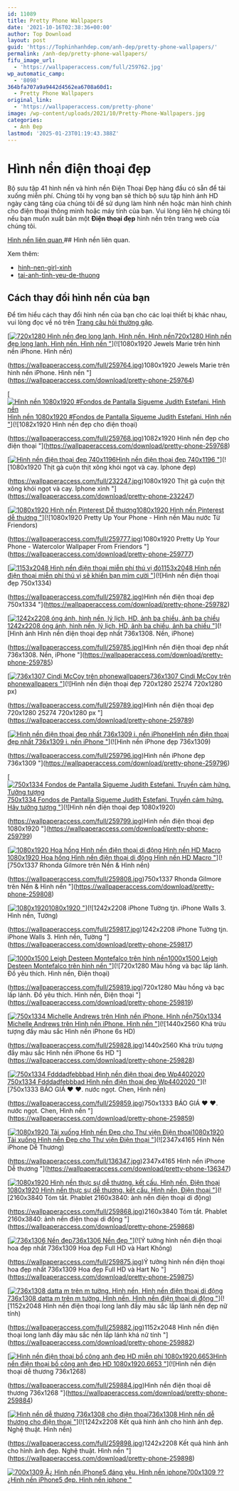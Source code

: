```yaml
---
id: 11089
title: Pretty Phone Wallpapers
date: '2021-10-16T02:38:36+00:00'
author: Top Download
layout: post
guid: 'https://Tophinhanhdep.com/anh-dep/pretty-phone-wallpapers/'
permalink: /anh-dep/pretty-phone-wallpapers/
fifu_image_url:
  - 'https://wallpaperaccess.com/full/259762.jpg'
wp_automatic_camp:
  - '8098'
364bfa707a9a9442d4562ea6708a60d1:
  - Pretty Phone Wallpapers
original_link:
  - 'https://wallpaperaccess.com/pretty-phone'
image: /wp-content/uploads/2021/10/Pretty-Phone-Wallpapers.jpg
categories:
  - Ảnh Đẹp
lastmod: '2025-01-23T01:19:43.388Z'
---
```

# Hình nền điện thoại đẹp

Bộ sưu tập 41 hình nền và hình nền Điện Thoại Đẹp hàng đầu có sẵn để tải xuống miễn phí. Chúng tôi hy vọng bạn sẽ thích bộ sưu tập hình ảnh HD ngày càng tăng của chúng tôi để sử dụng làm hình nền hoặc màn hình chính cho điện thoại thông minh hoặc máy tính của bạn. Vui lòng liên hệ chúng tôi nếu bạn muốn xuất bản một **Điện thoại đẹp** hình nền trên trang web của chúng tôi.

[Hình nền liên quan ](#related) ## Hình nền liên quan.

   
 Xem thêm:

   
- [hinh-nen-girl-xinh](https://tophinhanhdep.com/gai-xinh/hinh-nen-girl-xinh/)
- [tai-anh-tinh-yeu-de-thuong](https://tophinhanhdep.com/anh-tinh-yeu/tai-anh-tinh-yeu-de-thuong/)

## Cách thay đổi hình nền của bạn

Để tìm hiểu cách thay đổi hình nền của bạn cho các loại thiết bị khác nhau, vui lòng đọc về nó trên [Trang câu hỏi thường gặp](https://tophinhanhdep.com/faq/).

  
[[![720x1280 Hình nền đẹp long lanh.  Hình nền.  Hình nền](https://wallpaperaccess.com/full/259762.jpg)720x1280 Hình nền đẹp long lanh. Hình nền. Hình nền "](https://wallpaperaccess.com/download/pretty-phone-259762)](![1080x1920 Jewels Marie trên hình nền iPhone.  Hình nền)

(https://wallpaperaccess.com/full/259764.jpg)1080x1920 Jewels Marie trên hình nền iPhone. Hình nền "](https://wallpaperaccess.com/download/pretty-phone-259764)

[[![Hình nền 1080x1920 #Fondos de Pantalla Sigueme Judith Estefani.  Hình nền](https://wallpaperaccess.com/full/259765.jpg)Hình nền 1080x1920 #Fondos de Pantalla Sigueme Judith Estefani. Hình nền "](https://wallpaperaccess.com/download/pretty-phone-259765)](![1082x1920 Hình nền đẹp cho điện thoại)

(https://wallpaperaccess.com/full/259768.jpg)1082x1920 Hình nền đẹp cho điện thoại "](https://wallpaperaccess.com/download/pretty-phone-259768)

[[![Hình nền điện thoại đẹp 740x1196](https://wallpaperaccess.com/full/136334.jpg)Hình nền điện thoại đẹp 740x1196 "](https://wallpaperaccess.com/download/pretty-phone-136334)](![1080x1920 Thịt gà cuộn thịt xông khói ngọt và cay.  Iphone đẹp)

(https://wallpaperaccess.com/full/232247.jpg)1080x1920 Thịt gà cuộn thịt xông khói ngọt và cay. Iphone xinh "](https://wallpaperaccess.com/download/pretty-phone-232247)

[[![1080x1920 Hình nền Pinterest Dễ thương](https://wallpaperaccess.com/full/259773.jpg)1080x1920 Hình nền Pinterest dễ thương "](https://wallpaperaccess.com/download/pretty-phone-259773)](![1080x1920 Pretty Up Your Phone - Hình nền Màu nước Từ Friendors)

(https://wallpaperaccess.com/full/259777.jpg)1080x1920 Pretty Up Your Phone - Watercolor Wallpaper From Friendors "](https://wallpaperaccess.com/download/pretty-phone-259777)

[[![1153x2048 Hình nền điện thoại miễn phí thú vị đó](https://wallpaperaccess.com/full/259780.jpg)1153x2048 Hình nền điện thoại miễn phí thú vị sẽ khiến bạn mỉm cười "](https://wallpaperaccess.com/download/pretty-phone-259780)](![Hình nền điện thoại đẹp 750x1334)

(https://wallpaperaccess.com/full/259782.jpg)Hình nền điện thoại đẹp 750x1334 "](https://wallpaperaccess.com/download/pretty-phone-259782)

[[![1242x2208 óng ánh, hình nền, lý lịch, HD, ảnh ba chiều, ảnh ba chiều](https://wallpaperaccess.com/full/259784.jpg)1242x2208 óng ánh, hình nền, lý lịch, HD, ảnh ba chiều, ảnh ba chiều "](https://wallpaperaccess.com/download/pretty-phone-259784)](![Hình ảnh Hình nền điện thoại đẹp nhất 736x1308.  Nền, iPhone)

(https://wallpaperaccess.com/full/259785.jpg)Hình nền điện thoại đẹp nhất 736x1308. Nền, iPhone "](https://wallpaperaccess.com/download/pretty-phone-259785)

[[![736x1307 Cindi McCoy trên phonewallpapers](https://wallpaperaccess.com/full/259788.jpg)736x1307 Cindi McCoy trên phonewallpapers "](https://wallpaperaccess.com/download/pretty-phone-259788)](![Hình nền điện thoại đẹp 720x1280 25274 720x1280 px)

(https://wallpaperaccess.com/full/259789.jpg)Hình nền điện thoại đẹp 720x1280 25274 720x1280 px "](https://wallpaperaccess.com/download/pretty-phone-259789)

[[![Hình nền điện thoại đẹp nhất 736x1309 i.  nền iPhone](https://wallpaperaccess.com/full/259793.jpg)Hình nền điện thoại đẹp nhất 736x1309 i. nền iPhone "](https://wallpaperaccess.com/download/pretty-phone-259793)](![Hình nền iPhone đẹp 736x1309)

(https://wallpaperaccess.com/full/259796.jpg)Hình nền iPhone đẹp 736x1309 "](https://wallpaperaccess.com/download/pretty-phone-259796)

[[![750x1334 Fondos de Pantalla Sigueme Judith Estefani.  Truyền cảm hứng.  Tưởng tượng](https://wallpaperaccess.com/full/259798.jpg)750x1334 Fondos de Pantalla Sigueme Judith Estefani. Truyền cảm hứng. Hãy tưởng tượng "](https://wallpaperaccess.com/download/pretty-phone-259798)](![Hình nền điện thoại đẹp 1080x1920)

(https://wallpaperaccess.com/full/259799.jpg)Hình nền điện thoại đẹp 1080x1920 "](https://wallpaperaccess.com/download/pretty-phone-259799)

[[![1080x1920 Hoa hồng Hình nền điện thoại di động Hình nền HD Macro](https://wallpaperaccess.com/full/259806.jpg)1080x1920 Hoa hồng Hình nền điện thoại di động Hình nền HD Macro "](https://wallpaperaccess.com/download/pretty-phone-259806)](![750x1337 Rhonda Gilmore trên Nền & Hình nền)

(https://wallpaperaccess.com/full/259808.jpg)750x1337 Rhonda Gilmore trên Nền &amp; Hình nền "](https://wallpaperaccess.com/download/pretty-phone-259808)

[[![1080x1920 ](https://wallpaperaccess.com/full/259815.jpg)1080x1920 "](https://wallpaperaccess.com/download/pretty-phone-259815)](![1242x2208 iPhone Tường tjn.  iPhone Walls 3. Hình nền, Tường)

(https://wallpaperaccess.com/full/259817.jpg)1242x2208 iPhone Tường tjn. iPhone Walls 3. Hình nền, Tường "](https://wallpaperaccess.com/download/pretty-phone-259817)

[[![1000x1500 Leigh Desteen Montefalco trên hình nền](https://wallpaperaccess.com/full/259818.jpg)1000x1500 Leigh Desteen Montefalco trên hình nền "](https://wallpaperaccess.com/download/pretty-phone-259818)](![720x1280 Màu hồng và bạc lấp lánh.  Đồ yêu thích.  Hình nền, Điện thoại)

(https://wallpaperaccess.com/full/259819.jpg)720x1280 Màu hồng và bạc lấp lánh. Đồ yêu thích. Hình nền, Điện thoại "](https://wallpaperaccess.com/download/pretty-phone-259819)

[[![750x1334 Michelle Andrews trên Hình nền iPhone.  Hình nền](https://wallpaperaccess.com/full/259826.jpg)750x1334 Michelle Andrews trên Hình nền iPhone. Hình nền "](https://wallpaperaccess.com/download/pretty-phone-259826)](![1440x2560 Khá trừu tượng đầy màu sắc Hình nền iPhone 6s HD)

(https://wallpaperaccess.com/full/259828.jpg)1440x2560 Khá trừu tượng đầy màu sắc Hình nền iPhone 6s HD "](https://wallpaperaccess.com/download/pretty-phone-259828)

[[![750x1334 Fdddadfebbbad Hình nền điện thoại đẹp Wp4402020](https://wallpaperaccess.com/full/259858.jpg)750x1334 Fdddadfebbbad Hình nền điện thoại đẹp Wp4402020 "](https://wallpaperaccess.com/download/pretty-phone-259858)](![750x1333 BÁO GIÁ ❤ ❤.  nước ngọt.  Chen, Hình nền)

(https://wallpaperaccess.com/full/259859.jpg)750x1333 BÁO GIÁ ❤ ❤. nước ngọt. Chen, Hình nền "](https://wallpaperaccess.com/download/pretty-phone-259859)

[[![1080x1920 Tải xuống Hình nền Đẹp cho Thư viện Điện thoại](https://wallpaperaccess.com/full/259860.jpg)1080x1920 Tải xuống Hình nền Đẹp cho Thư viện Điện thoại "](https://wallpaperaccess.com/download/pretty-phone-259860)](![2347x4165 Hình Nền iPhone Dễ Thương)

(https://wallpaperaccess.com/full/136347.jpg)2347x4165 Hình nền iPhone Dễ thương "](https://wallpaperaccess.com/download/pretty-phone-136347)

[[![1080x1920 Hình nền thực sự dễ thương.  kết cấu.  Hình nền, Điện thoại](https://wallpaperaccess.com/full/259867.jpg)1080x1920 Hình nền thực sự dễ thương. kết cấu. Hình nền, Điện thoại "](https://wallpaperaccess.com/download/pretty-phone-259867)](![2160x3840 Tóm tắt.  Phablet 2160x3840: ảnh nền điện thoại di động)

(https://wallpaperaccess.com/full/259868.jpg)2160x3840 Tóm tắt. Phablet 2160x3840: ảnh nền điện thoại di động "](https://wallpaperaccess.com/download/pretty-phone-259868)

[[![736x1306 Nền đẹp](https://wallpaperaccess.com/full/259874.jpg)736x1306 Nền đẹp "](https://wallpaperaccess.com/download/pretty-phone-259874)](![Ý tưởng hình nền điện thoại hoa đẹp nhất 736x1309 Hoa đẹp Full HD và Hart Không)

(https://wallpaperaccess.com/full/259875.jpg)Ý tưởng hình nền điện thoại hoa đẹp nhất 736x1309 Hoa đẹp Full HD và Hart No "](https://wallpaperaccess.com/download/pretty-phone-259875)

[[![736x1308 datta m trên m tường.  Hình nền, Hình nền điện thoại di động](https://wallpaperaccess.com/full/259877.jpg)736x1308 datta m trên m tường. Hình nền, Hình nền điện thoại di động "](https://wallpaperaccess.com/download/pretty-phone-259877)](![1152x2048 Hình nền điện thoại long lanh đầy màu sắc lấp lánh nền đẹp nữ tính)

(https://wallpaperaccess.com/full/259882.jpg)1152x2048 Hình nền điện thoại long lanh đầy màu sắc nền lấp lánh khá nữ tính "](https://wallpaperaccess.com/download/pretty-phone-259882)

[[![Hình nền điện thoại bồ công anh đẹp HD miễn phí 1080x1920.6653](https://wallpaperaccess.com/full/259883.jpg)Hình nền điện thoại bồ công anh đẹp HD 1080x1920.6653 "](https://wallpaperaccess.com/download/pretty-phone-259883)](![Hình nền điện thoại dễ thương 736x1268)

(https://wallpaperaccess.com/full/259884.jpg)Hình nền điện thoại dễ thương 736x1268 "](https://wallpaperaccess.com/download/pretty-phone-259884)

[[![Hình nền dễ thương 736x1308 cho điện thoại](https://wallpaperaccess.com/full/259892.jpg)736x1308 Hình nền dễ thương cho điện thoại "](https://wallpaperaccess.com/download/pretty-phone-259892)](![1242x2208 Kết quả hình ảnh cho hình ảnh đẹp.  Nghệ thuật.  Hình nền)

(https://wallpaperaccess.com/full/259898.jpg)1242x2208 Kết quả hình ảnh cho hình ảnh đẹp. Nghệ thuật. Hình nền "](https://wallpaperaccess.com/download/pretty-phone-259898)

[![700x1309 Â¿ Hình nền iPhone5 đáng yêu.  Hình nền iphone](https://wallpaperaccess.com/full/259900.jpg)700x1309 ?? ¿Hình nền iPhone5 đẹp. Hình nền iphone "](https://wallpaperaccess.com/download/pretty-phone-259900)
